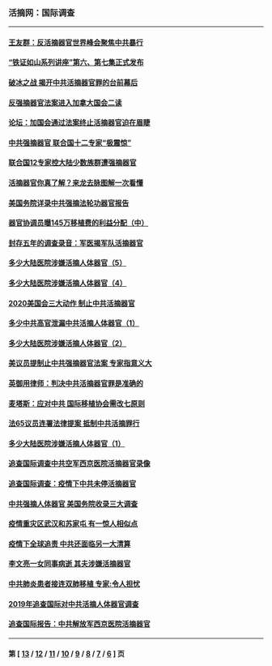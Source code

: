 ### 活摘网：国际调查
---
#### [王友群：反活摘器官世界峰会聚焦中共暴行](../../pages/nf5947/n13250738.md?03200430) 
#### [“铁证如山系列讲座”第六、第七集正式发布](../../pages/nf5947/n13106287.md?03200430) 
#### [破冰之战 揭开中共活摘器官罪的台前幕后](../../pages/nf5947/n13082457.md?03200430) 
#### [反强摘器官法案进入加拿大国会二读](../../pages/nf5947/n13033450.md?03200430) 
#### [论坛：加国会通过法案终止活摘器官迫在眉睫](../../pages/nf5947/n13029839.md?03200430) 
#### [中共强摘器官 联合国十二专家“极震惊”](../../pages/nf5947/n13024313.md?03200430) 
#### [联合国12专家控大陆少数族群遭强摘器官](../../pages/nf5947/n13023877.md?03200430) 
#### [活摘器官你真了解？来龙去脉图解一次看懂](../../pages/nf5947/n13013820.md?03200430) 
#### [美国务院详录中共强摘法轮功器官报告](../../pages/nf5947/n12944519.md?03200430) 
#### [器官协调员曝145万移植费的利益分配（中）](../../pages/nf5947/n12894547.md?03200430) 
#### [封存五年的调查录音：军医揭军队活摘器官](../../pages/nf5947/n12798692.md?03200430) 
#### [多少大陆医院涉嫌活摘人体器官（5）](../../pages/nf5947/n12768383.md?03200430) 
#### [多少大陆医院涉嫌活摘人体器官（4）](../../pages/nf5947/n12664434.md?03200430) 
#### [2020美国会三大动作 制止中共活摘器官](../../pages/nf5947/n12682004.md?03200430) 
#### [多少中共高官泄漏中共活摘人体器官（1）](../../pages/nf5947/n12671234.md?03200430) 
#### [多少大陆医院涉嫌活摘人体器官（2）](../../pages/nf5947/n12655589.md?03200430) 
#### [美议员提制止中共强摘器官法案 专家指意义大](../../pages/nf5947/n12630561.md?03200430) 
#### [英御用律师：判决中共活摘器官罪是准确的](../../pages/nf5947/n12580740.md?03200430) 
#### [麦塔斯：应对中共 国际移植协会需改七原则](../../pages/nf5947/n12514711.md?03200430) 
#### [法65议员连署法律提案 抵制中共活摘罪行](../../pages/nf5947/n12437047.md?03200430) 
#### [多少大陆医院涉嫌活摘人体器官（1）](../../pages/nf5947/n12414284.md?03200430) 
#### [追查国际调查中共空军西京医院活摘器官录像](../../pages/nf5947/n12348837.md?03200430) 
#### [追查国际调查：疫情下中共未停活摘器官](../../pages/nf5947/n12273415.md?03200430) 
#### [中共强摘人体器官 美国务院收录三大调查](../../pages/nf5947/n12181488.md?03200430) 
#### [疫情重灾区武汉和苏家屯 有一惊人相似点](../../pages/nf5947/n12150824.md?03200430) 
#### [疫情下全球追责 中共还面临另一大清算](../../pages/nf5947/n12070397.md?03200430) 
#### [李文亮一女同事病逝 其夫涉嫌活摘器官](../../pages/nf5947/n11957882.md?03200430) 
#### [中共肺炎患者接连双肺移植 专家:令人担忧](../../pages/nf5947/n11945516.md?03200430) 
#### [2019年追查国际对中共活摘人体器官调查](../../pages/nf5947/n11917733.md?03200430) 
#### [追查国际报告：中共解放军西京医院活摘器官](../../pages/nf5947/n11838359.md?03200430) 

---
#### 第 [ [13](./13.md?03200430) / [12](./12.md?03200430) / [11](./11.md?03200430) / [10](./10.md?03200430) / [9](./9.md?03200430) / [8](./8.md?03200430) / [7](./7.md?03200430) / [6](./6.md?03200430) ] 页
